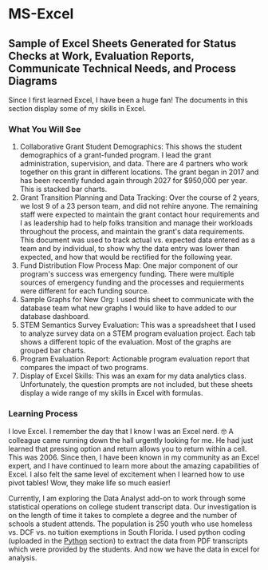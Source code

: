 # MS-Excel

## Sample of Excel Sheets Generated for Status Checks at Work, Evaluation Reports, Communicate Technical Needs, and Process Diagrams

Since I first learned Excel, I have been a huge fan! The documents in this section display some of my skills in Excel.

### What You Will See

1. Collaborative Grant Student Demographics: This shows the student demographics of a grant-funded program. I lead the grant administration, supervision, and data. There are 4 partners who work together on this grant in different locations. The grant began in 2017 and has been recently funded again through 2027 for $950,000 per year. This is stacked bar charts.
2. Grant Transition Planning and Data Tracking: Over the course of 2 years, we lost 9 of a 23 person team, and did not rehire anyone. The remaining staff were expected to maintain the grant contact hour requirements and I as leadership had to help folks transition and manage their workloads throughout the process, and maintain the grant's data requirements. This document was used to track actual vs. expected data entered as a team and by individual, to show why the data entry was lower than expected, and how that would be rectified for the following year.
3. Fund Distribution Flow Process Map: One major component of our program's success was emergency funding. There were multiple sources of emergency funding and the processes and requierments were different for each funding source.
4. Sample Graphs for New Org: I used this sheet to communicate with the database team what new graphs I would like to have added to our database dashboard. 
5. STEM Semantics Survey Evaluation: This was a spreadsheet that I used to analyze survey data on a STEM program evaluation project. Each tab shows a different topic of the evaluation. Most of the graphs are grouped bar charts.
6. Program Evaluation Report: Actionable program evaluation report that compares the impact of two programs.
7. Display of Excel Skills: This was an exam for my data analytics class. Unfortunately, the question prompts are not included, but these sheets display a wide range of my skills in Excel with formulas.

### Learning Process
I love Excel. I remember the day that I know I was an Excel nerd. 🤓 A colleague came running down the hall urgently looking for me. He had just learned that pressing option and return allows you to return within a cell. This was 2006. Since then, I have been known in my community as an Excel expert, and I have continued to learn more about the amazing capabilities of Excel. I also felt the same level of excitement when I learned how to use pivot tables! Wow, they make life so much easier!

Currently, I am exploring the Data Analyst add-on to work through some statistical operations on college student transcript data. Our investigation is on the length of time it takes to complete a degree and the number of schools a student attends. The population is 250 youth who use homeless vs. DCF vs. no tuition exemptions in South Florida. I used python coding (uploaded in the [Python](https://github.com/amrubinson/Python) section) to extract the data from PDF transcripts which were provided by the students. And now we have the data in excel for analysis. 
